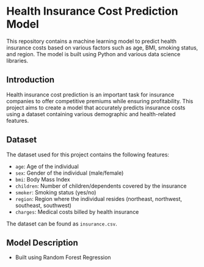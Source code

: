 # Health Insurance Cost Prediction Model

This repository contains a machine learning model to predict health insurance costs based on various factors such as age, BMI, smoking status, and region. The model is built using Python and various data science libraries.
## Introduction

Health insurance cost prediction is an important task for insurance companies to offer competitive premiums while ensuring profitability. This project aims to create a model that accurately predicts insurance costs using a dataset containing various demographic and health-related features.

## Dataset

The dataset used for this project contains the following features:
- `age`: Age of the individual
- `sex`: Gender of the individual (male/female)
- `bmi`: Body Mass Index
- `children`: Number of children/dependents covered by the insurance
- `smoker`: Smoking status (yes/no)
- `region`: Region where the individual resides (northeast, northwest, southeast, southwest)
- `charges`: Medical costs billed by health insurance

The dataset can be found as `insurance.csv`.

## Model Description

- Built using Random Forest Regression
